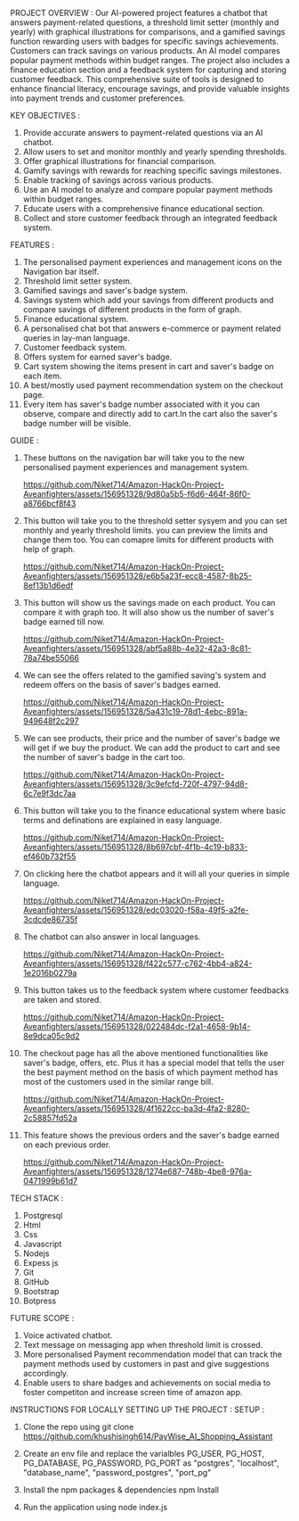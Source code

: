 PROJECT OVERVIEW :
Our AI-powered project features a chatbot that answers payment-related questions, a threshold limit setter (monthly and yearly) with graphical 
illustrations for comparisons, and a gamified savings function rewarding users with badges for specific savings achievements. Customers can track
savings on various products. An AI model compares popular payment methods within budget ranges. The project also includes a finance education section
and a feedback system for capturing and storing customer feedback. This comprehensive suite of tools is designed to enhance financial literacy,
encourage savings, and provide valuable insights into payment trends and customer preferences.



KEY OBJECTIVES :
1) Provide accurate answers to payment-related questions via an AI chatbot.
2) Allow users to set and monitor monthly and yearly spending thresholds.
3) Offer graphical illustrations for financial comparison.
4) Gamify savings with rewards for reaching specific savings milestones.
5) Enable tracking of savings across various products.
6) Use an AI model to analyze and compare popular payment methods within budget ranges.
7) Educate users with a comprehensive finance educational section.
8) Collect and store customer feedback through an integrated feedback system.



FEATURES :
1) The personalised payment experiences and management icons on the Navigation bar itself.
2) Threshold limit setter system.
3) Gamified savings and saver's badge system.
4) Savings system which add your savings from different products and compare savings of different products in the form of graph.
5) Finance educational system.
6) A personalised chat bot that answers e-commerce or payment related queries in lay-man language.
7) Customer feedback system.
8) Offers system for earned saver's badge.
9) Cart system showing the items present in cart and saver's badge on each item.
10) A best/mostly used payment recommendation system on the checkout page.
11) Every item has saver's badge number associated with it you can observe, compare and directly add to cart.In the cart also the saver's badge number will be visible.


GUIDE :
1) These buttons on the navigation bar will take you to the new personalised payment experiences and management system.














   https://github.com/Niket714/Amazon-HackOn-Project-Aveanfighters/assets/156951328/9d80a5b5-f6d6-464f-86f0-a8766bcf8f43











2) This button will take you to the threshold setter sysyem and you can set monthly and yearly threshold limits. you can preview the limits and change them too. You can comapre limits for different products with help of graph.
  














   
   https://github.com/Niket714/Amazon-HackOn-Project-Aveanfighters/assets/156951328/e6b5a23f-ecc8-4587-8b25-8ef13b1d6edf











3) This button will show us the savings made on each product. You can compare it with graph too. It will also show us the number of saver's badge earned till now.
















    https://github.com/Niket714/Amazon-HackOn-Project-Aveanfighters/assets/156951328/abf5a88b-4e32-42a3-8c81-78a74be55066

















4) We can see the offers related to the gamified saving's system and redeem offers on the basis of saver's badges earned.
      












     https://github.com/Niket714/Amazon-HackOn-Project-Aveanfighters/assets/156951328/5a431c19-78d1-4ebc-891a-949648f2c297

      













 5) We can see products, their price and the number of saver's badge we will get if we buy the product. We can add the product to cart and see the number of 
     saver's badge in the cart too.














     https://github.com/Niket714/Amazon-HackOn-Project-Aveanfighters/assets/156951328/3c9efcfd-720f-4797-94d8-6c7e9f3dc7aa

















6) This button will take you to the finance educational system where basic terms and definations are explained in easy language.
  













     https://github.com/Niket714/Amazon-HackOn-Project-Aveanfighters/assets/156951328/8b697cbf-4f1b-4c19-b833-ef460b732f55















7) On clicking here the chatbot appears and it will all your queries in simple language.
  


















    https://github.com/Niket714/Amazon-HackOn-Project-Aveanfighters/assets/156951328/edc03020-f58a-49f5-a2fe-3cdcde86735f

















8) The chatbot can also answer in local languages.
  













   

 


    https://github.com/Niket714/Amazon-HackOn-Project-Aveanfighters/assets/156951328/f422c577-c762-4bb4-a824-1e2016b0279a


















9) This button takes us to the feedback system where customer feedbacks are taken and stored.










    




   https://github.com/Niket714/Amazon-HackOn-Project-Aveanfighters/assets/156951328/022484dc-f2a1-4658-9b14-8e9dca05c9d2




















10) The checkout page has all the above mentioned functionalities like saver's badge, offers, etc. Plus it has a special model that tells the user the best payment method on the basis of which payment method has most of the customers used in the similar range bill.























       https://github.com/Niket714/Amazon-HackOn-Project-Aveanfighters/assets/156951328/4f1622cc-ba3d-4fa2-8280-2c58857fd52a























11) This feature shows the previous orders and the saver's badge earned on each previous order.






















       https://github.com/Niket714/Amazon-HackOn-Project-Aveanfighters/assets/156951328/1274e687-748b-4be8-976a-0471999b61d7























TECH STACK :

1) Postgresql
2) Html
3) Css
4) Javascript
5) Nodejs
6) Expess js
7) Git
8) GitHub
9) Bootstrap
10) Botpress


FUTURE SCOPE : 
1) Voice activated chatbot.
2) Text message on messaging app when threshold limit is crossed.
3) More personalised Payment recommendation model that can track the payment methods used by customers in past and give suggestions accordingly.
4) Enable users to share badges and achievements on social media to foster competiton and increase screen time of amazon app.


INSTRUCTIONS FOR LOCALLY SETTING UP THE PROJECT : 
SETUP :
1) Clone the repo using
    git clone https://github.com/khushisingh614/PayWise_AI_Shopping_Assistant

2) Create an env file and replace the varialbles
    PG_USER, PG_HOST, PG_DATABASE, PG_PASSWORD, PG_PORT as "postgres", "localhost", "database_name", "password_postgres", "port_pg"

2) Install the npm packages & dependencies 
    npm Install

3) Run the application using 
    node index.js






